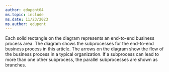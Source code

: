 ```yaml
---
author: edupont04
ms.topic: include
ms.date: 11/23/2023
ms.author: edupont
---
```

Each solid rectangle on the diagram represents an end-to-end business process area. The diagram shows the subprocesses for the end-to-end business process in this article. The arrows on the diagram show the flow of the business process in a typical organization. If a subprocess can lead to more than one other subprocess, the parallel subprocesses are shown as branches.